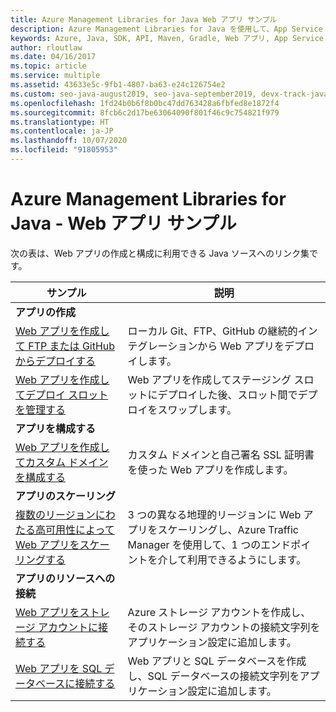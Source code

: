 ```yaml
---
title: Azure Management Libraries for Java Web アプリ サンプル
description: Azure Management Libraries for Java を使用して、App Service でホストされる Azure Web アプリの作成と更新を行うサンプル コードを入手しましょう。
keywords: Azure, Java, SDK, API, Maven, Gradle, Web アプリ, App Service
author: rloutlaw
ms.date: 04/16/2017
ms.topic: article
ms.service: multiple
ms.assetid: 43633e5c-9fb1-4807-ba63-e24c126754e2
ms.custom: seo-java-august2019, seo-java-september2019, devx-track-java
ms.openlocfilehash: 1fd24b0b6f8b0bc47dd763428a6fbfed8e1872f4
ms.sourcegitcommit: 8fcb6c2d17be63064090f801f46c9c754821f979
ms.translationtype: HT
ms.contentlocale: ja-JP
ms.lasthandoff: 10/07/2020
ms.locfileid: "91805953"
---
```

# <a name="azure-management-libraries-for-java---web-app-samples"></a>Azure Management Libraries for Java - Web アプリ サンプル 

次の表は、Web アプリの作成と構成に利用できる Java ソースへのリンク集です。

| サンプル | 説明 |
|---|---|
| **アプリの作成** ||
| [Web アプリを作成して FTP または GitHub からデプロイする][1] | ローカル Git、FTP、GitHub の継続的インテグレーションから Web アプリをデプロイします。 |
| [Web アプリを作成してデプロイ スロットを管理する][2] | Web アプリを作成してステージング スロットにデプロイした後、スロット間でデプロイをスワップします。 |
| **アプリを構成する** ||
| [Web アプリを作成してカスタム ドメインを構成する][3] | カスタム ドメインと自己署名 SSL 証明書を使った Web アプリを作成します。 |
| **アプリのスケーリング** ||
| [複数のリージョンにわたる高可用性によって Web アプリをスケーリングする][4] | 3 つの異なる地理的リージョンに Web アプリをスケーリングし、Azure Traffic Manager を使用して、1 つのエンドポイントを介して利用できるようにします。 | 
| **アプリのリソースへの接続** ||
| [Web アプリをストレージ アカウントに接続する][5] | Azure ストレージ アカウントを作成し、そのストレージ アカウントの接続文字列をアプリケーション設定に追加します。 |
| [Web アプリを SQL データベースに接続する][6] | Web アプリと SQL データベースを作成し、SQL データベースの接続文字列をアプリケーション設定に追加します。 |

[1]: java-sdk-configure-webapp-sources.md
[2]: https://github.com/Azure-Samples/app-service-java-manage-staging-and-production-slots-for-web-apps/
[3]: https://github.com/Azure-Samples/app-service-java-manage-web-apps-with-custom-domains/
[4]: https://github.com/Azure-Samples/app-service-java-scale-web-apps-on-linux
[5]: https://github.com/Azure-Samples/app-service-java-manage-storage-connections-for-web-apps/
[6]: https://github.com/Azure-Samples/app-service-java-manage-data-connections-for-web-apps/